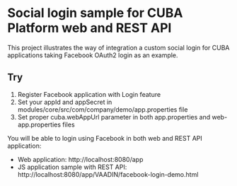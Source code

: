 # Social login sample for CUBA Platform web and REST API

This project illustrates the way of integration a custom social login for CUBA applications taking Facebook OAuth2 login as an example.

## Try

1. Register Facebook application with Login feature
2. Set your appId and appSecret in modules/core/src/com/company/demo/app.properties file
3. Set proper cuba.webAppUrl parameter in both app.properties and web-app.properties files

You will be able to login using Facebook in both web and REST API application: 

- Web application: http://localhost:8080/app
- JS application sample with REST API: http://localhost:8080/app/VAADIN/facebook-login-demo.html